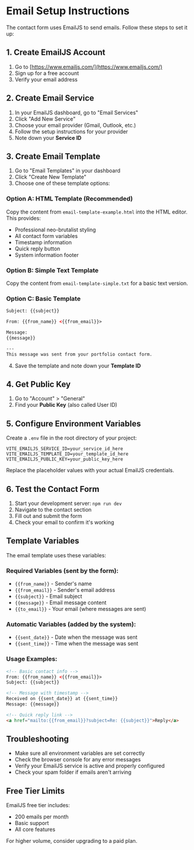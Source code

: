 # Email Setup Instructions

The contact form uses EmailJS to send emails. Follow these steps to set it up:

## 1. Create EmailJS Account

1. Go to [https://www.emailjs.com/](https://www.emailjs.com/)
2. Sign up for a free account
3. Verify your email address

## 2. Create Email Service

1. In your EmailJS dashboard, go to "Email Services"
2. Click "Add New Service"
3. Choose your email provider (Gmail, Outlook, etc.)
4. Follow the setup instructions for your provider
5. Note down your **Service ID**

## 3. Create Email Template

1. Go to "Email Templates" in your dashboard
2. Click "Create New Template"
3. Choose one of these template options:

### Option A: HTML Template (Recommended)
Copy the content from `email-template-example.html` into the HTML editor. This provides:
- Professional neo-brutalist styling
- All contact form variables
- Timestamp information
- Quick reply button
- System information footer

### Option B: Simple Text Template
Copy the content from `email-template-simple.txt` for a basic text version.

### Option C: Basic Template
```html
Subject: {{subject}}

From: {{from_name}} <{{from_email}}>

Message:
{{message}}

---
This message was sent from your portfolio contact form.
```

4. Save the template and note down your **Template ID**

## 4. Get Public Key

1. Go to "Account" > "General"
2. Find your **Public Key** (also called User ID)

## 5. Configure Environment Variables

Create a `.env` file in the root directory of your project:

```env
VITE_EMAILJS_SERVICE_ID=your_service_id_here
VITE_EMAILJS_TEMPLATE_ID=your_template_id_here
VITE_EMAILJS_PUBLIC_KEY=your_public_key_here
```

Replace the placeholder values with your actual EmailJS credentials.

## 6. Test the Contact Form

1. Start your development server: `npm run dev`
2. Navigate to the contact section
3. Fill out and submit the form
4. Check your email to confirm it's working

## Template Variables

The email template uses these variables:

### Required Variables (sent by the form):
- `{{from_name}}` - Sender's name
- `{{from_email}}` - Sender's email address
- `{{subject}}` - Email subject
- `{{message}}` - Email message content
- `{{to_email}}` - Your email (where messages are sent)

### Automatic Variables (added by the system):
- `{{sent_date}}` - Date when the message was sent
- `{{sent_time}}` - Time when the message was sent

### Usage Examples:
```html
<!-- Basic contact info -->
From: {{from_name}} <{{from_email}}>
Subject: {{subject}}

<!-- Message with timestamp -->
Received on {{sent_date}} at {{sent_time}}
Message: {{message}}

<!-- Quick reply link -->
<a href="mailto:{{from_email}}?subject=Re: {{subject}}">Reply</a>
```

## Troubleshooting

- Make sure all environment variables are set correctly
- Check the browser console for any error messages
- Verify your EmailJS service is active and properly configured
- Check your spam folder if emails aren't arriving

## Free Tier Limits

EmailJS free tier includes:
- 200 emails per month
- Basic support
- All core features

For higher volume, consider upgrading to a paid plan. 